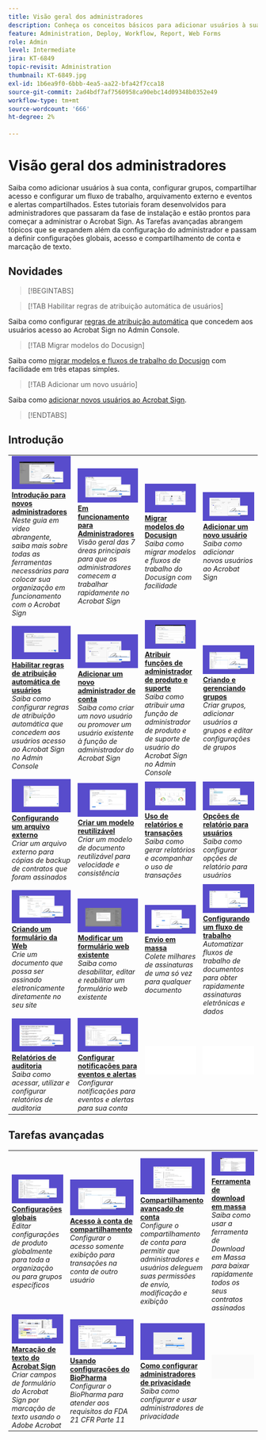 ```yaml
---
title: Visão geral dos administradores
description: Conheça os conceitos básicos para adicionar usuários à sua conta, configurar grupos, compartilhar acesso e configurar um fluxo de trabalho, arquivamento externo e eventos e alertas compartilhados
feature: Administration, Deploy, Workflow, Report, Web Forms
role: Admin
level: Intermediate
jira: KT-6849
topic-revisit: Administration
thumbnail: KT-6849.jpg
exl-id: 1b6ea9f0-6bbb-4ea5-aa22-bfa42f7cca18
source-git-commit: 2ad4bdf7af7560958ca90ebc14d09348b0352e49
workflow-type: tm+mt
source-wordcount: '666'
ht-degree: 2%

---
```


# Visão geral dos administradores

Saiba como adicionar usuários à sua conta, configurar grupos, compartilhar acesso e configurar um fluxo de trabalho, arquivamento externo e eventos e alertas compartilhados. Estes tutoriais foram desenvolvidos para administradores que passaram da fase de instalação e estão prontos para começar a administrar o Acrobat Sign. As Tarefas avançadas abrangem tópicos que se expandem além da configuração do administrador e passam a definir configurações globais, acesso e compartilhamento de conta e marcação de texto.

## Novidades

>[!BEGINTABS]

>[!TAB Habilitar regras de atribuição automática de usuários]

Saiba como configurar [regras de atribuição automática](automatic-assignment-rules.md) que concedem aos usuários acesso ao Acrobat Sign no Admin Console.

>[!TAB Migrar modelos do Docusign]

Saiba como [migrar modelos e fluxos de trabalho do Docusign](docusign-templates.md) com facilidade em três etapas simples.

>[!TAB Adicionar um novo usuário]

Saiba como [adicionar novos usuários ao Acrobat Sign](add-users-to-your-account.md).

>[!ENDTABS]

## Introdução

<table style="table-layout:fixed">
<tr>
  <td>
    <a href="get-started-admin.md">
      <img alt="Introdução para novos administradores" src="../assets/get-started-admin.png" />
    </a>
    <div>
    <a href="get-started-admin.md"><strong>Introdução para novos administradores</strong></a>
    </div>
    <em>Neste guia em vídeo abrangente, saiba mais sobre todas as ferramentas necessárias para colocar sua organização em funcionamento com o Acrobat Sign</em>
    <br>
  </td>
  <td>
    <a href="up-and-running-admin.md">
      <img alt="Em &amp; execução para administradores" src="../assets/up-and-running.png" />
    </a>
    <div>
    <a href="up-and-running-admin.md"><strong>Em funcionamento para Administradores</strong></a>
    </div>
    <em>Visão geral das 7 áreas principais para que os administradores comecem a trabalhar rapidamente no Acrobat Sign</em>
    <br>
  </td>
  <td>
    <a href="docusign-templates.md">
      <img alt="Migrar modelos do Docusign" src="../assets/migrate-templates.png" />
    </a>
    <div>
    <a href="docusign-templates.md"><strong>Migrar modelos do Docusign</strong></a>
    </div>
    <em>Saiba como migrar modelos e fluxos de trabalho do Docusign com facilidade</em>
    <br>
  </td>
  <td>
    <a href="add-users-to-your-account.md">
      <img alt="Adicionar um novo usuário" src="../assets/add-user.png" />
    </a>
    <div>
    <a href="add-users-to-your-account.md"><strong>Adicionar um novo usuário</strong></a>
    </div>
    <em>Saiba como adicionar novos usuários ao Acrobat Sign</em>
    <br>
  </td>
</tr>
<tr>
  <td>
    <a href="automatic-assignment-rules.md">
      <img alt="Habilitar regras de atribuição automática de usuários" src="../assets/automatic-assignment.png" />
    </a>
    <div>
    <a href="automatic-assignment-rules.md"><strong>Habilitar regras de atribuição automática de usuários</strong></a>
    </div>
    <em>Saiba como configurar regras de atribuição automática que concedem aos usuários acesso ao Acrobat Sign no Admin Console</em>
    <br>
  </td>
  <td>
    <a href="add-admin.md">
      <img alt="Adicionar um novo administrador de conta" src="../assets/add-admin.png" />
    </a>
    <div>
    <a href="add-admin.md"><strong>Adicionar um novo administrador de conta</strong></a>
    </div>
    <em>Saiba como criar um novo usuário ou promover um usuário existente à função de administrador do Acrobat Sign</em>
    <br>
  </td>
    <td>
      <a href="promote-admin.md">
        <img alt="Atribuir funções de administrador de produto e suporte" src="../assets/assign-product.png" />
      </a>
      <div>
      <a href="promote-admin.md"><strong>Atribuir funções de administrador de produto e suporte</strong></a>
      </div>
      <em>Saiba como atribuir uma função de administrador de produto e de suporte de usuário do Acrobat Sign no Admin Console</em>
      <br>
    </td>
    <td>
      <a href="create-and-manage-groups.md">
        <img alt="Criando e Gerenciando Grupos" src="../assets/groups.png" />
      </a>
      <div>
      <a href="create-and-manage-groups.md"><strong>Criando e gerenciando grupos</strong></a>
      </div>
      <em>Criar grupos, adicionar usuários a grupos e editar configurações de grupos</em>
      <br>
    </td>
</tr>
<tr>
 <td>
      <a href="set-up-your-external-archive.md">
        <img alt="Configurando um arquivamento externo" src="../assets/external-archive.png" />
      </a>
      <div>
      <a href="set-up-your-external-archive.md"><strong>Configurando um arquivo externo</strong></a>
      </div>
      <em>Criar um arquivo externo para cópias de backup de contratos que foram assinados</em>
      <br>
    </td>
  <td>
    <a href="../sign-advanced-users/create-a-template.md">
      <img alt="Criar um modelo reutilizável" src="../assets/create-template.png" />
    </a>
    <div>
    <a href="../sign-advanced-users/create-a-template.md"><strong>Criar um modelo reutilizável</strong></a>
    </div>
    <em>Criar um modelo de documento reutilizável para velocidade e consistência</em>
    <br>
  </td>
  <td>
    <a href="../sign-advanced-users/creating-a-report.md">
      <img alt="Emissão de relatórios e uso de transações" src="../assets/reporting.png" />
    </a>
    <div>
    <a href="../sign-advanced-users/creating-a-report.md"><strong>Uso de relatórios e transações</strong></a>
    </div>
    <em>Saiba como gerar relatórios e acompanhar o uso de transações</em>
    <br>
  </td>
  <td>
    <a href="report-options.md">
      <img alt="Opções de relatório para usuários" src="../assets/report-options.png" />
    </a>
    <div>
    <a href="report-options.md"><strong>Opções de relatório para usuários</strong></a>
    </div>
    <em>Saiba como configurar opções de relatório para usuários</em>
    <br>
  </td>
</tr>  
<tr>
   <td>
    <a href="../sign-advanced-users/webform.md">
      <img alt="Criar um formulário da Web" src="../assets/web-form.png" />
    </a>
    <div>
    <a href="../sign-advanced-users/webform.md"><strong>Criando um formulário da Web</strong></a>
    </div>
    <em>Crie um documento que possa ser assinado eletronicamente diretamente no seu site</em>
    <br>
  </td>
  <td>
    <a href="../sign-advanced-users/modify-webform.md">
      <img alt="Modificar um formulário web existente" src="../assets/modify-web-form.png" />
    </a>
    <div>
    <a href="../sign-advanced-users/modify-webform.md"><strong>Modificar um formulário web existente</strong></a>
    </div>
    <em>Saiba como desabilitar, editar e reabilitar um formulário web existente</em>
    <br>
  </td>
  <td>
    <a href="../sign-advanced-users/megasign.md">
      <img alt="Envio em massa" src="../assets/send-in-bulk.png" />
    </a>
    <div>
    <a href="../sign-advanced-users/megasign.md"><strong>Envio em massa</strong></a>
    </div>
    <em>Colete milhares de assinaturas de uma só vez para qualquer documento</em>
    <br>
  </td>
  <td>
    <a href="building-a-custom-workflow.md">
      <img alt="Configurando um Workflow" src="../assets/workflow.png" />
    </a>
    <div>
    <a href="building-a-custom-workflow.md"><strong>Configurando um fluxo de trabalho</strong></a>
    </div>
    <em>Automatizar fluxos de trabalho de documentos para obter rapidamente assinaturas eletrônicas e dados</em>
    <br>
  </td>
</tr>
<tr>
     <td>
    <a href="audit-reports.md">
      <img alt="Relatórios de auditoria" src="../assets/audit-report.png" />
    </a>
    <div>
    <a href="audit-reports.md"><strong>Relatórios de auditoria</strong></a>
    </div>
    <em>Saiba como acessar, utilizar e configurar relatórios de auditoria</em>
    <br>
    </td>
    <td>
      <a href="set-up-shared-events-and-alert.md">
        <img alt="Configuração de alertas e eventos compartilhados" src="../assets/notifications.png" />
      </a>
      <div>
      <a href="set-up-shared-events-and-alert.md"><strong>Configurar notificações para eventos e alertas</strong></a>
      </div>
      <em>Configurar notificações para eventos e alertas para sua conta</em>
      <br>
    </td>
    <td>
      <img alt="Espaçador" src="../assets/Whitespacer.png" />
      <div>
      <br>
    </td>
    <td>
      <img alt="Espaçador" src="../assets/Whitespacer.png" />
      <div>
      <br>
    </td>
</tr>    
</table>

## Tarefas avançadas

<table style="table-layout:fixed">
<tr>
  <td>
    <a href="learn-about-global-settings.md">
      <img alt="Configurações globais" src="../assets/global-settings.png">
    </a>
    <div>
    <a href="learn-about-global-settings.md"><strong>Configurações globais</strong></a>
    </div>
    <em>Editar configurações de produto globalmente para toda a organização ou para grupos específicos</em>
    <br>
  </td>
  <td>
    <a href="share-account-access.md">
      <img alt="Acesso à conta de compartilhamento" src="../assets/sharing.png" />
    </a>  
    <div>
    <a href="share-account-access.md"><strong>Acesso à conta de compartilhamento</strong></a>
    </div>
    <em>Configurar o acesso somente exibição para transações na conta de outro usuário</em>
    <br>
  </td>
  <td>
    <a href="advanced-account-sharing.md">
      <img alt="Compartilhamento de contas avançado" src="../assets/advanced-sharing.png" />
    </a>
    <div>
    <a href="advanced-account-sharing.md"><strong>Compartilhamento avançado de conta</strong></a>
    </div>
    <em>Configure o compartilhamento de conta para permitir que administradores e usuários deleguem suas permissões de envio, modificação e exibição</em>
    <br>
  </td>
  <td>
    <a href="bulk-download-tool.md">
      <img alt="Ferramenta Download em massa" src="../assets/bulk-download.png" />
    </a>
    <div>
    <a href="bulk-download-tool.md"><strong>Ferramenta de download em massa</strong></a>
    </div>
    <em>Saiba como usar a ferramenta de Download em Massa para baixar rapidamente todos os seus contratos assinados</em>
    <br>
  </td> 
</tr>
<tr>
   <td>
     <a href="../sign-advanced-users/adobe-sign-text-tagging.md">
      <img alt="Marcação de texto do Acrobat Sign" src="../assets/tagging.png" />
    </a>
    <div>
    <a href="../sign-advanced-users/adobe-sign-text-tagging.md"><strong>Marcação de texto do Acrobat Sign</strong></a>
    <div>
    <em>Criar campos de formulário do Acrobat Sign por marcação de texto usando o Adobe Acrobat</em>
    <br>
  </td>
  <td>
    <a href="use-bio-pharma-settings.md">
      <img alt="Usar configurações do BioPharma" src="../assets/bio-settings.png" />
    </a>
    <div>
    <a href="use-bio-pharma-settings.md"><strong>Usando configurações do BioPharma</strong></a>
    </div>
    <em>Configurar o BioPharma para atender aos requisitos da FDA 21 CFR Parte 11</em>
    <br>
  </td>
  <td>
    <a href="privacy.md">
      <img alt="Como configurar o administrador de privacidade" src="../assets/privacy-admin.png" />
    </a>
    <div>
    <a href="privacy.md"><strong>Como configurar administradores de privacidade</strong></a>
    </div>
    <em>Saiba como configurar e usar administradores de privacidade</em>
    <br>
  </td>
  <td>
    <img alt="Espaçador" src="../assets/Grayspacer.png" />
    <div>
    <br>
  </td>
</tr>
</table>
